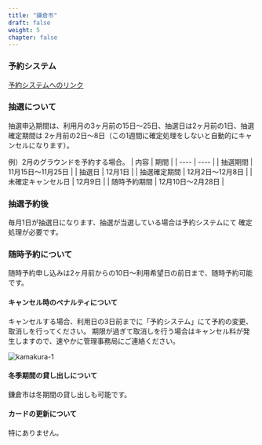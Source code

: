 ```yaml
---
title: "鎌倉市"
draft: false
weight: 5
chapter: false
---
```


### 予約システム

[予約システムへのリンク](https://yoyaku.e-kanagawa.lg.jp/kamakura/web/)

### 抽選について

抽選申込期間は、利用月の3ヶ月前の15日～25日、抽選日は2ヶ月前の1日、抽選確定期間は
2ヶ月前の2日～8日（この1週間に確定処理をしないと自動的にキャンセルになります）。

例）2月のグラウンドを予約する場合。
| 内容 | 期間 |
| ---- | ---- |
| 抽選期間 | 11月15日～11月25日 |
|  抽選日 | 12月1日 |
|  抽選確定期間 | 12月2日～12月8日 |
|  未確定キャンセル日 | 12月9日 |
|  随時予約期間 | 12月10日～2月28日 |

### 抽選予約後

毎月1日が抽選日になります、抽選が当選している場合は予約システムにて
確定処理が必要です。

### 随時予約について

随時予約申し込みは2ヶ月前からの10日～利用希望日の前日まで、随時予約可能です。

#### キャンセル時のペナルティについて

キャンセルする場合、利用日の3日前までに「予約システム」にて予約の変更、取消しを行ってください。
期限が過ぎて取消しを行う場合はキャンセル料が発生しますので、速やかに管理事務局にご連絡ください。

![kamakura-1](https://user-images.githubusercontent.com/116900182/200153687-70849eec-35a2-4456-ad9a-4083379950d9.png)

#### 冬季期間の貸し出しについて

鎌倉市は冬期間の貸し出しも可能です。

#### カードの更新について

特にありません。
